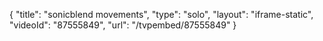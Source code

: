{
    "title": "sonicblend movements",
    "type": "solo",
    "layout": "iframe-static",
    "videoId": "87555849",
    "url": "\/tvpembed\/87555849"
}